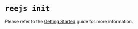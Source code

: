 # `reejs init`

Please refer to the [Getting Started](/docs/getting-started/create-project) guide for more information.
